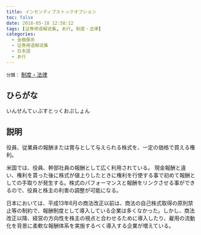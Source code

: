 ```yaml
---
title: インセンティブストックオプション
toc: false
date: 2018-05-18 12:58:12
tags: [证券用语解说集, あ行, 制度・法律]
categories:
  - 金融服务
  - 证券用语解说集
  - 日本語
  - あ行
---
```


`分類：` [制度・法律](/tags/制度・法律/)

## ひらがな

いんせんてぃぶすとっくおぷしょん

## 説明

役員、従業員の報酬または賞与として与えられる株式を、一定の価格で買える権利。

米国では、役員、幹部社員の報酬として広く利用されている。 現金報酬と違い、権利を貰った後に株式が値上りしたときに権利を行使する事で初めて報酬としての手取りが発生する。株式のパフォーマンスと報酬をリンクさせる事ができるので、役員と株主の利害の調整が可能になる。

日本においては、平成13年6月の商法改正以前は、商法の自己株式取得の原則禁止等の制約で、報酬制度として導入している企業は多くなかった。しかし、商法改正以降、経営の方向性を株主の視点と合わせるために導入したり、雇用の流動化を背景に柔軟な報酬体系を実施するべく導入する企業が増えている。
